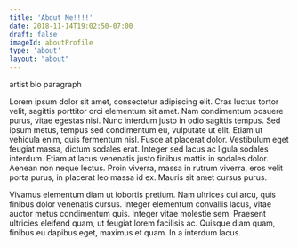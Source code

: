 ```yaml
---
title: 'About Me!!!!'
date: 2018-11-14T19:02:50-07:00
draft: false
imageId: aboutProfile
type: 'about'
layout: "about"
---
```


artist bio paragraph

Lorem ipsum dolor sit amet, consectetur adipiscing elit. Cras luctus tortor velit, sagittis porttitor orci elementum sit amet. Nam condimentum posuere purus, vitae egestas nisi. Nunc interdum justo in odio sagittis tempus. Sed ipsum metus, tempus sed condimentum eu, vulputate ut elit. Etiam ut vehicula enim, quis fermentum nisl. Fusce at placerat dolor. Vestibulum eget feugiat massa, dictum sodales erat. Integer sed lacus ac ligula sodales interdum. Etiam at lacus venenatis justo finibus mattis in sodales dolor. Aenean non neque lectus. Proin viverra, massa in rutrum viverra, eros velit porta purus, in placerat leo massa id ex. Mauris sit amet cursus purus.

Vivamus elementum diam ut lobortis pretium. Nam ultrices dui arcu, quis finibus dolor venenatis cursus. Integer elementum convallis lacus, vitae auctor metus condimentum quis. Integer vitae molestie sem. Praesent ultricies eleifend quam, ut feugiat lorem facilisis ac. Quisque diam quam, finibus eu dapibus eget, maximus et quam. In a interdum lacus.